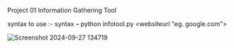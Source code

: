 Project 01
Information Gathering Tool

syntax to use :-
 syntax – python infotool.py <websiteurl "eg. google.com">

![Screenshot 2024-09-27 134719](https://github.com/user-attachments/assets/f227c21a-3937-42ad-a5a8-c5330ad44401)
